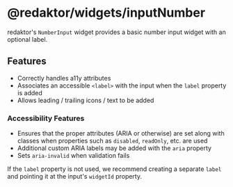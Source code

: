 # @redaktor/widgets/inputNumber

redaktor's `NumberInput` widget provides a basic number input widget with an optional label.

## Features

- Correctly handles a11y attributes
- Associates an accessible `<label>` with the input when the `label` property is added
- Allows leading / trailing icons / text to be added

### Accessibility Features

- Ensures that the proper attributes (ARIA or otherwise) are set along with classes when properties such as `disabled`, `readOnly`, etc. are used
- Additional custom ARIA labels may be added with the `aria` property
- Sets `aria-invalid` when validation fails

If the `label` property is not used, we recommend creating a separate `label` and pointing it at the input's `widgetId` property.
